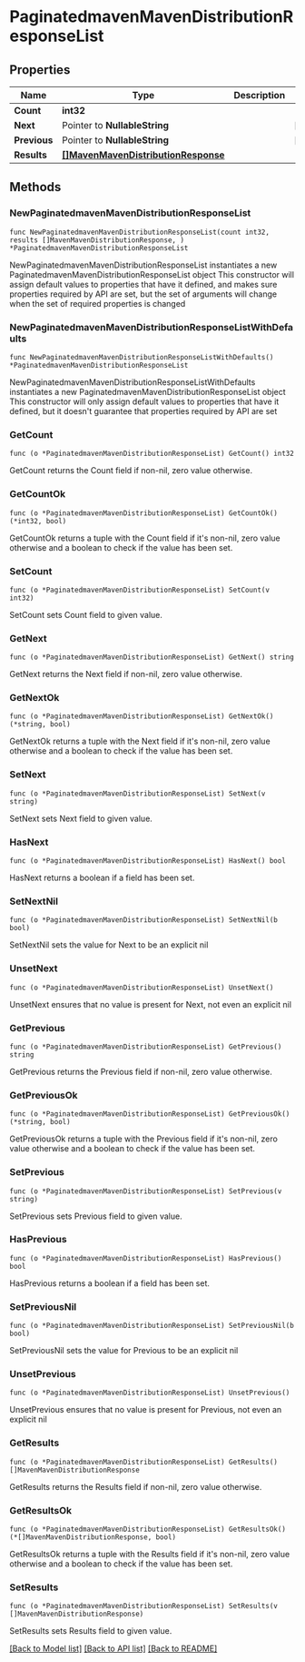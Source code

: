 # PaginatedmavenMavenDistributionResponseList

## Properties

Name | Type | Description | Notes
------------ | ------------- | ------------- | -------------
**Count** | **int32** |  | 
**Next** | Pointer to **NullableString** |  | [optional] 
**Previous** | Pointer to **NullableString** |  | [optional] 
**Results** | [**[]MavenMavenDistributionResponse**](MavenMavenDistributionResponse.md) |  | 

## Methods

### NewPaginatedmavenMavenDistributionResponseList

`func NewPaginatedmavenMavenDistributionResponseList(count int32, results []MavenMavenDistributionResponse, ) *PaginatedmavenMavenDistributionResponseList`

NewPaginatedmavenMavenDistributionResponseList instantiates a new PaginatedmavenMavenDistributionResponseList object
This constructor will assign default values to properties that have it defined,
and makes sure properties required by API are set, but the set of arguments
will change when the set of required properties is changed

### NewPaginatedmavenMavenDistributionResponseListWithDefaults

`func NewPaginatedmavenMavenDistributionResponseListWithDefaults() *PaginatedmavenMavenDistributionResponseList`

NewPaginatedmavenMavenDistributionResponseListWithDefaults instantiates a new PaginatedmavenMavenDistributionResponseList object
This constructor will only assign default values to properties that have it defined,
but it doesn't guarantee that properties required by API are set

### GetCount

`func (o *PaginatedmavenMavenDistributionResponseList) GetCount() int32`

GetCount returns the Count field if non-nil, zero value otherwise.

### GetCountOk

`func (o *PaginatedmavenMavenDistributionResponseList) GetCountOk() (*int32, bool)`

GetCountOk returns a tuple with the Count field if it's non-nil, zero value otherwise
and a boolean to check if the value has been set.

### SetCount

`func (o *PaginatedmavenMavenDistributionResponseList) SetCount(v int32)`

SetCount sets Count field to given value.


### GetNext

`func (o *PaginatedmavenMavenDistributionResponseList) GetNext() string`

GetNext returns the Next field if non-nil, zero value otherwise.

### GetNextOk

`func (o *PaginatedmavenMavenDistributionResponseList) GetNextOk() (*string, bool)`

GetNextOk returns a tuple with the Next field if it's non-nil, zero value otherwise
and a boolean to check if the value has been set.

### SetNext

`func (o *PaginatedmavenMavenDistributionResponseList) SetNext(v string)`

SetNext sets Next field to given value.

### HasNext

`func (o *PaginatedmavenMavenDistributionResponseList) HasNext() bool`

HasNext returns a boolean if a field has been set.

### SetNextNil

`func (o *PaginatedmavenMavenDistributionResponseList) SetNextNil(b bool)`

 SetNextNil sets the value for Next to be an explicit nil

### UnsetNext
`func (o *PaginatedmavenMavenDistributionResponseList) UnsetNext()`

UnsetNext ensures that no value is present for Next, not even an explicit nil
### GetPrevious

`func (o *PaginatedmavenMavenDistributionResponseList) GetPrevious() string`

GetPrevious returns the Previous field if non-nil, zero value otherwise.

### GetPreviousOk

`func (o *PaginatedmavenMavenDistributionResponseList) GetPreviousOk() (*string, bool)`

GetPreviousOk returns a tuple with the Previous field if it's non-nil, zero value otherwise
and a boolean to check if the value has been set.

### SetPrevious

`func (o *PaginatedmavenMavenDistributionResponseList) SetPrevious(v string)`

SetPrevious sets Previous field to given value.

### HasPrevious

`func (o *PaginatedmavenMavenDistributionResponseList) HasPrevious() bool`

HasPrevious returns a boolean if a field has been set.

### SetPreviousNil

`func (o *PaginatedmavenMavenDistributionResponseList) SetPreviousNil(b bool)`

 SetPreviousNil sets the value for Previous to be an explicit nil

### UnsetPrevious
`func (o *PaginatedmavenMavenDistributionResponseList) UnsetPrevious()`

UnsetPrevious ensures that no value is present for Previous, not even an explicit nil
### GetResults

`func (o *PaginatedmavenMavenDistributionResponseList) GetResults() []MavenMavenDistributionResponse`

GetResults returns the Results field if non-nil, zero value otherwise.

### GetResultsOk

`func (o *PaginatedmavenMavenDistributionResponseList) GetResultsOk() (*[]MavenMavenDistributionResponse, bool)`

GetResultsOk returns a tuple with the Results field if it's non-nil, zero value otherwise
and a boolean to check if the value has been set.

### SetResults

`func (o *PaginatedmavenMavenDistributionResponseList) SetResults(v []MavenMavenDistributionResponse)`

SetResults sets Results field to given value.



[[Back to Model list]](../README.md#documentation-for-models) [[Back to API list]](../README.md#documentation-for-api-endpoints) [[Back to README]](../README.md)



